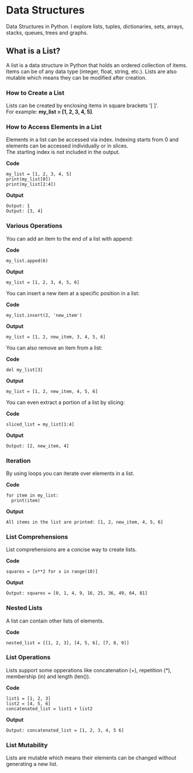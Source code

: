 # Data Structures
Data Structures in Python. I explore lists, tuples, dictionaries, sets, arrays, stacks, queues, trees and graphs.

## What is a List?
A list is a data structure in Python that holds an ordered collection of items. Items can be of any data type (integer, float, string, etc.). Lists are also mutable which means they can be modified after creation.

### How to Create a List
Lists can be created by enclosing items in square brackets '[ ]'.  
For example: **my_list = [1, 2, 3, 4, 5]**.

### How to Access Elements in a List
Elements in a list can be accessed via index. Indexing starts from 0 and elements can be accessed individually or in slices.  
The starting index is not included in the output.

**Code**  
```
my_list = [1, 2, 3, 4, 5]
print(my_list[0])
print(my_list[2:4])
```
**Output**  
```
Output: 1
Output: [3, 4]
```

### Various Operations
You can add an item to the end of a list with append:  

**Code**  
```
my_list.apped(6)
```

**Output**   
```
my_list = [1, 2, 3, 4, 5, 6]
```

You can insert a new item at a specific position in a list:  

**Code**  
```
my_list.insert(2, 'new_item')
```
**Output**  
```
my_list = [1, 2, new_item, 3, 4, 5, 6]
```

You can also remove an item from a list:  

**Code**  
```
del my_list[3]
```
**Output**  
```
my_list = [1, 2, new_item, 4, 5, 6]
```

You can even extract a portion of a list by slicing:  

**Code**  
```
sliced_list = my_list[1:4]
```
**Output**  
```
Output: [2, new_item, 4]
```

### Iteration
By using loops you can iterate over elements in a list.  

**Code**  
```
for item in my_list:
  print(item)
```  
**Output**  
```
All items in the list are printed: [1, 2, new_item, 4, 5, 6]
```

### List Comprehensions
List comprehensions are a concise way to create lists.   

**Code**  
```
squares = [x**2 for x in range(10)]
```
**Output**  
```
Output: squares = [0, 1, 4, 9, 16, 25, 36, 49, 64, 81]
```

### Nested Lists
A list can contain other lists of elements.  

**Code**  
```
nested_list = [[1, 2, 3], [4, 5, 6], [7, 8, 9]]
```

### List Operations
Lists support some opperations like concatenation (+), repetition (*), membership (in) and length (len()).

**Code**  
```
list1 = [1, 2, 3]
list2 = [4, 5, 6]
concatenated_list = list1 + list2
```
**Output**  
```
Output: concatenated_list = [1, 2, 3, 4, 5 6]
```

### List Mutability
Lists are mutable which means their elements can be changed without generating a new list.
